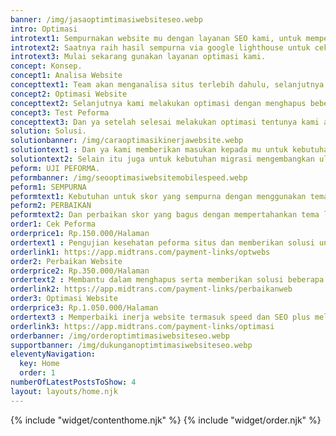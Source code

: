 ```yaml
---
banner: /img/jasaoptimtimasiwebsiteseo.webp
intro: Optimasi
introtext1: Sempurnakan website mu dengan layanan SEO kami, untuk memperbaiki struktur pada situs mu. team kami akan melakukan analisa terhadap website mu terlebih dahulu, selanjutnya bekerja dengan memperbaiki script yang membebani situs, bahkan menyarankan perubahan tema agar hasil yang maksimal untuk optimasi situs.
introtext2: Saatnya raih hasil sempurna via google lighthouse untuk cek skor website mu,prioritas hasil yang terbaik dalam optimasi.
introtext3: Mulai sekarang gunakan layanan optimasi kami.
concept: Konsep.
concept1: Analisa Website
concepttext1: Team akan menganalisa situs terlebih dahulu, selanjutnya melaporkan ke kamu apa saja yang perlu di perbaiki.
concept2: Optimasi Website
concepttext2: Selanjutnya kami melakukan optimasi dengan menghapus beberapa script yang memberatkan dan melakukan injeksi auto SEO.
concept3: Test Peforma
concepttext3: Dan ya setelah selesai melakukan optimasi tentunya kami akan melakukan uji coba peforma via google lighthouse dan melaporkan ke kamu.
solution: Solusi.
solutionbanner: /img/caraoptimasikinerjawebsite.webp
solutiontext1 : Dan ya kami memberikan masukan kepada mu untuk kebutuhan optimasi situs mu.
solutiontext2: Selain itu juga untuk kebutuhan migrasi mengembangkan ulang situs dengan menggunakan teknologi modern seperti static site generator, single page app, dan flatfile maupun headless cms untuk hasil sempurna.
peform: UJI PEFORMA.
peformbanner: /img/seooptimasiwebsitemobilespeed.webp
peform1: SEMPURNA
peformtext1: Kebutuhan untuk skor yang sempurna dengan menggunakan tema minimalis adalah pilihan yang tepat.
peform2: PERBAIKAN
peformtext2: Dan perbaikan skor yang bagus dengan mempertahankan tema lama dapat dilakukan.
order1: Cek Peforma
orderprice1: Rp.150.000/Halaman
ordertext1 : Pengujian kesehatan peforma situs dan memberikan solusi untuk kamu agar bisa memperbaiki sendiri.
orderlink1: https://app.midtrans.com/payment-links/optwebs
order2: Perbaikan Website
orderprice2: Rp.350.000/Halaman
ordertext2 : Membantu dalam menghapus serta memberikan solusi beberapa script yang memberatkan pada situs.
orderlink2: https://app.midtrans.com/payment-links/perbaikanweb
order3: Optimasi Website
orderprice3: Rp.1.050.000/Halaman
ordertext3 : Memperbaiki inerja website termasuk speed dan SEO plus melakukan optimasi untuk kecepatan seperti kompresi gambar dan lain nya.
orderlink3: https://app.midtrans.com/payment-links/optimasi
orderbanner: /img/orderoptimtimasiwebsiteseo.webp
supportbanner: /img/dukunganoptimtimasiwebsiteseo.webp
eleventyNavigation:
  key: Home
  order: 1
numberOfLatestPostsToShow: 4
layout: layouts/home.njk
---
```

{% include "widget/contenthome.njk" %}
{% include "widget/order.njk" %}